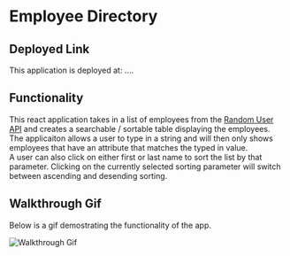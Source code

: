 # Employee Directory

## Deployed Link

This application is deployed at: ....

## Functionality 

This react application takes in a list of employees from the [Random User API](https://randomuser.me/) and creates a searchable / sortable table displaying the employees.  
The applicaiton allows a user to type in a string and will then only shows employees that have an attribute that matches the typed in value.  
A user can also click on either first or last name to sort the list by that parameter. Clicking on the currently selected sorting parameter will switch between ascending and desending sorting.

## Walkthrough Gif

Below is a gif demostrating the functionality of the app.

![Walkthrough Gif](https://github.com/MatthewRonaldJohnson/Buget-Tracker/blob/main/README-Assets/Budget%20Tracker%20Gif.gif?raw=true)